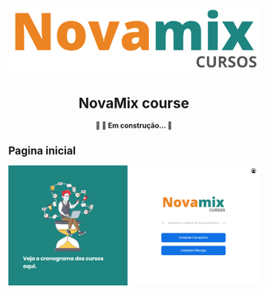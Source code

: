 <img src= "https://github.com/Joaovitorcgds/nmx-course/blob/ffcc4a82d7e04995c89baaeab91130d19940ab46/src/assets/logo.png">

<h1 align="center">NovaMix course</h1>
<h4 align="center"> 
	🚧  🚀 Em construção...  🚧
</h4>


<h2>Pagina inicial</h2>

<img src= "https://github.com/Joaovitorcgds/nmx-course/blob/4bc15e5132070e3346ac7447de19b8da8f8331f6/src/assets/rdAssets/img1.png">